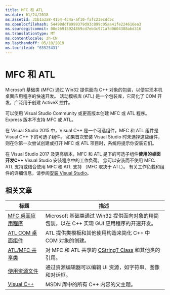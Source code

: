 ```yaml
---
title: MFC 和 ATL
ms.date: 01/24/2018
ms.assetid: 31b1a3a8-4154-4c4a-af10-fafc23ecdc5c
ms.openlocfilehash: 54498ddf8999379d93c899c05aa41fe224616ea3
ms.sourcegitcommit: 00e26915924869cd7eb3c971a7d0604388abd316
ms.translationtype: MT
ms.contentlocale: zh-CN
ms.lasthandoff: 05/10/2019
ms.locfileid: "65525431"
---
```

# <a name="mfc-and-atl"></a>MFC 和 ATL

Microsoft 基础类 (MFC) 通过 Win32 提供面向 C++ 对象的包装，以便实现本机桌面应用程序的快速开发。 活动模板库 (ATL) 是一个包装库，它简化了 COM 开发，广泛用于创建 ActiveX 控件。

可以使用 Visual Studio Community 或更高版本创建 MFC 或 ATL 程序。 Express 版本不支持 MFC 或 ATL。

在 Visual Studio 2015 中，Visual C++ 是一个可选组件，MFC 和 ATL 组件是 Visual C++ 下的可选子组件。 如果首次安装 Visual Studio 时未选择这些组件，则在你第一次尝试创建或打开 MFC 或 ATL 项目时，系统将提示你安装它们。

在 Visual Studio 2017 及更高版本，MFC 和 ATL 是下的可选子组件**使用的桌面开发C++**  Visual Studio 安装程序中的工作负荷。 您可以安装而不使用 MFC、 ATL 支持或结合使用 MFC 和 ATL 支持 （MFC 取决于 ATL）。 有关工作负载和组件的详细信息，请参阅[安装 Visual Studio](/visualstudio/install/install-visual-studio)。

## <a name="related-articles"></a>相关文章

|标题|描述|
|-----------|-----------------|
|[MFC 桌面应用程序](../mfc/mfc-desktop-applications.md)|Microsoft 基础类通过 Win32 提供面向对象的精简包装，以在 C++ 实现 GUI 应用程序的开速开发。|
|[ATL COM 桌面组件](../atl/atl-com-desktop-components.md)|ATL 提供类模板和其他使用构造来简化 C++ 中 COM 对象的创建。|
|[ATL/MFC 共享类](../atl-mfc-shared/atl-mfc-shared-classes.md)|对 MFC 和 ATL 共享的 [CStringT Class](../atl-mfc-shared/reference/cstringt-class.md) 和其他类的引用。|
|[使用资源文件](../windows/working-with-resource-files.md)|通过资源编辑器可以编辑 UI 资源，如字符串、图像和对话框。|
|[Visual C++](../overview/visual-cpp-in-visual-studio.md)|MSDN 库中的所有 C++ 内容的父主题。|
